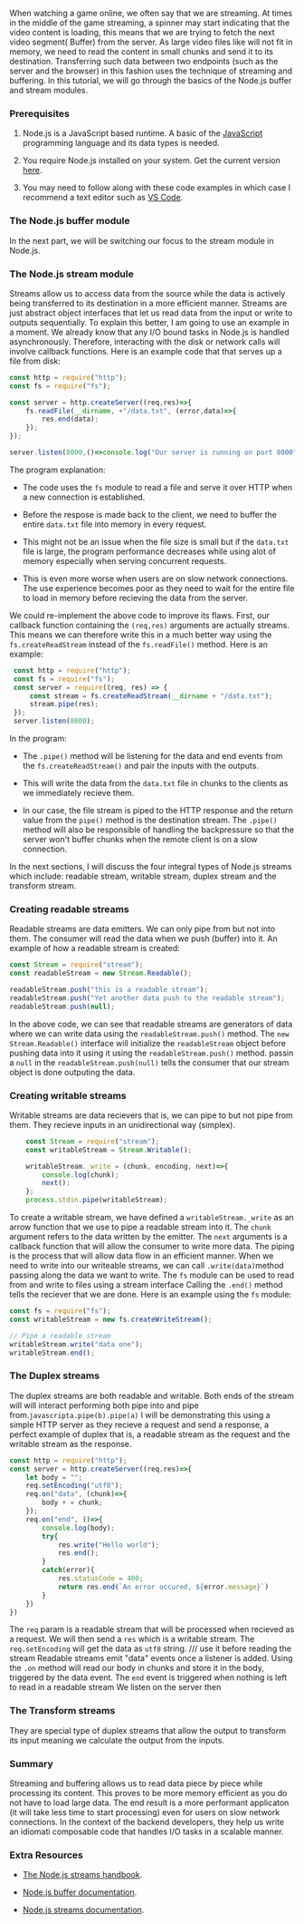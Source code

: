 When watching a game online, we often say that we are streaming. At times in the middle of the game streaming, a spinner may start indicating that the video content is loading, this means that we are trying to fetch the next video segment( Buffer) from the server. As large video files like will not fit in memory, we need to read the content in small chunks and send it to its destination. Transferring such data between two endpoints (such as the server and the browser) in this fashion uses the technique of streaming and buffering. In this tutorial, we will go through the basics of the Node.js buffer and stream modules.

### Prerequisites
1. Node.js is a JavaScript based runtime. A basic of the [JavaScript]() programming language and its data types is needed.
   
2. You require Node.js installed on your system. Get the current version [here]().

3. You may need to follow along  with these code examples in which case I recommend a text editor such as [VS Code]().

### The Node.js buffer module

In the next part, we will be switching our focus to the stream module in Node.js.

### The Node.js stream module
Streams allow us to access data from the source while the data is actively being transferred to its destination in a more efficient manner. Streams are just abstract object interfaces that let us read data from the input or write to outputs sequentially. To explain this better, I am going to use an example in a moment. We already know that any I/O bound tasks in Node.js is handled asynchronously. Therefore, interacting with the disk or network calls will involve callback functions. 
Here is an example code that that serves up a file from disk:

```javascript
const http = require("http");
const fs = require("fs");

const server = http.createServer((req,res)=>{
    fs.readFile(__dirname, +"/data.txt", (error,data)=>{
        res.end(data);
    });
});

server.listen(8000,()=>console.log("Our server is running on port 8000"));
```
The program explanation:
- The code uses the `fs` module to read a file and serve it over HTTP when a new connection is established. 
  
- Before the respose is made back to the client, we need to buffer the entire `data.txt` file into memory in every request. 
  
- This might not be an issue when the file size is small but if the `data.txt` file is large, the program performance decreases while using alot of memory especially when serving concurrent requests. 
  
- This is even more worse when users are on slow network connections. The use experience becomes poor as they need to wait for the entire file to load in memory before recieving the data from the server.

We could re-implement the above code to improve its flaws. First, our callback function containing the `(req,res)` arguments are actually streams. This means we can therefore write this in a much better way using the `fs.createReadStream` instead of the `fs.readFile()` method. Here is an example:
```javascript
 const http = require("http");
 const fs = require("fs");
 const server = require((req, res) => {
     const stream = fs.createReadStream(__dirname + "/data.txt");
     stream.pipe(res);
 });
 server.listen(8000);
 ```
 In the program:
 - The `.pipe()` method will be listening for the data and end events from the `fs.createReadStream()` and pair the inputs with the outputs. 

 - This will write the data from the `data.txt` file in chunks to the clients as we immediately recieve them. 

 - In our case, the file stream is piped to the HTTP response and the return value from the `pipe()` method is the destination stream. The `.pipe()` method will also be responsible of handling the backpressure so that the server won't buffer chunks when the remote client is on a slow connection.

In the next sections, I will discuss the four integral types of Node.js streams which include: readable stream, writable stream, duplex stream and the transform stream.

### Creating readable streams
Readable streams are data emitters. We can only pipe from but not into them. The consumer will read the data when we push (buffer) into it. An example of how a readable stream is created:

```javascript
const Stream = require("stream");
const readableStream = new Stream.Readable();

readableStream.push("this is a readable stream");
readableStream.push("Yet another data push to the readable stream");
readableStream.push(null);
```
In the above code, we can see that readable streams are generators of data where we can write data using the `readableStream.push()` method. The `new Stream.Readable()` interface will initialize the `readableStream` object before pushing data into it using it using the `readableStream.push()` method. passin a `null` in the `readableStream.push(null)` tells the consumer that our stream object is done outputing the data.



### Creating writable streams
Writable streams are data recievers that is, we can pipe to but not pipe from them. They recieve inputs in an unidirectional way (simplex).
```javascript
    const Stream = require("stream");
    const writableStream = Stream.Writable();

    writableStream._write = (chunk, encoding, next)=>{
        console.log(chunk);
        next();
    };
    process.stdin.pipe(writableStream);
```
To create a writable stream, we have defined a `writableStream._write` as an arrow function that we use to pipe a readable stream into it. The `chunk` argument refers to the data written by the emitter. The `next` arguments is a callback function that will allow the consumer to write more data. The piping is the process that will allow data flow in an efficient manner.
When we need to write into our writeable streams, we can call `.write(data)`method passing along the data we want to write.
The `fs` module can be used to read from and write to files using a stream interface
Calling the `.end()` method tells the reciever that we are done. Here is an example using the `fs` module:
```javascript
const fs = require("fs");
const writableStream = new fs.createWriteStream();

// Pipe a readable stream
writableStream.write("data one");
writableStream.end();
``` 

### The Duplex streams
The duplex streams are both readable and writable. Both ends of the stream will will interact performing both pipe into and pipe from.```javascripta.pipe(b).pipe(a)```
I will be demonstrating this using a simple HTTP server as they recieve a request and send a response, a perfect example of duplex that is, a readable stream as the request and the writable stream as the response.

```javascript
const http = require("http");
const server = http.createServer((req,res)=>{
    let body = "";
    req.setEncoding("utf8");
    req.on("data", (chunk)=>{
        body + = chunk;
    });
    req.on("end", ()=>{
        console.log(body);
        try{
            res.write("Hello world");
            res.end();
        }
        catch(error){
            res.statusCode = 400;
            return res.end(`An error occured, ${error.message}`)
        }
    })
})
```
The `req` param is a readable stream that will be processed when recieved as a request.
We will then send a `res` which is a writable stream.
The `req.setEncoding` will get the data as `utf8` string. /// use it before reading the stream
Readable streams emit "data" events once a listener is added. Using the `.on` method will read our body in chunks and store it in the body, triggered by the data event.
The `end` event is triggered when nothing is left to read in a readable stream
We listen on the server then


   
### The Transform streams
They are special type of duplex streams that allow the output to transform its input meaning we calculate the output from the inputs.

### Summary
Streaming and buffering allows us to read data piece by piece while processing its content. This proves to be more memory efficient as you do not have to load large data. The end result is a more performant applicaton (it will take less time to start processing) even for users on slow network connections. In the context of the backend developers, they help us write an idiomati composable code that handles I/O tasks in a scalable manner.

### Extra Resources

- [The Node.js streams handbook](https://github.com/substack/stream-handbook).
  
- [Node.js buffer documentation](https://nodejs.org/api/buffer.html).

- [Node.js streams documentation](https://nodejs.org/api/stream.html).